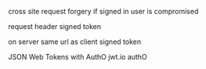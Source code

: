 cross site request forgery
if signed in user is compromised

request header
signed token

on server
same url as client
signed token

JSON Web Tokens with AuthO
jwt.io
authO
